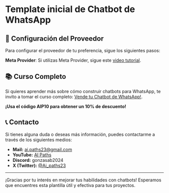 # Template inicial de Chatbot de WhatsApp

## 🚀 Configuración del Proveedor
Para configurar el proveedor de tu preferencia, sigue los siguientes pasos:

**Meta Provider**: Si utilizas Meta Provider, sigue este [video tutorial](https://www.youtube.com/watch?v=r5Q5M66pxaY&list=PLItELtCfBA389ShH6qJOUkjZdRsbTQg44).

## 📚 Curso Completo
Si quieres aprender más sobre cómo construir chatbots para WhatsApp, te invito a tomar el curso completo: [Vende tu Chatbot de WhatsApp!](https://aipaths.teachable.com/p/chatbot-whatsapp).

**¡Usa el código AIP10 para obtener un 10% de descuento!**

## 📞 Contacto
Si tienes alguna duda o deseas más información, puedes contactarme a través de los siguientes medios:

- **Mail:** [ai.paths23@gmail.com](mailto:ai.paths23@gmail.com)
- **YouTube:** [AI Paths](https://www.youtube.com/channel/UCkk1guGQ6C6I4_XJ2Pa3SiA)
- **Discord:** gonzasab2024
- **X (Twitter):** [@Ai_paths23](https://twitter.com/Ai_paths23)

---

¡Gracias por tu interés en mejorar tus habilidades con chatbots! Esperamos que encuentres esta plantilla útil y efectiva para tus proyectos.